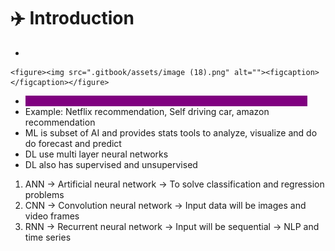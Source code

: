 # ✈️ Introduction

*

    <figure><img src=".gitbook/assets/image (18).png" alt=""><figcaption></figcaption></figure>
* <mark style="color:purple;background-color:purple;">**AI is to create applications that will be able to perform its own task**</mark>
* Example: Netflix recommendation, Self driving car, amazon recommendation
* ML is subset of AI and provides stats tools to analyze, visualize and do do forecast and predict
* DL use multi layer neural networks
* DL also has supervised and unsupervised

1. ANN -> Artificial neural network -> To solve classification and regression problems
2. CNN -> Convolution neural network -> Input data will be images and video frames&#x20;
3. RNN -> Recurrent neural network -> Input will be sequential -> NLP and time series

